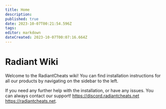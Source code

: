 ```yaml
---
title: Home
description: 
published: true
date: 2023-10-07T00:21:54.596Z
tags: 
editor: markdown
dateCreated: 2023-10-07T00:07:16.664Z
---
```


# Radiant Wiki
Welcome to the RadiantCheats wiki! You can find installation instructions for all our products by navigating on the sidebar to the left.

If you need any further help with the installation, or have any issues. You can always contact our support!
https://discord.radiantcheats.net
https://radiantcheats.net.